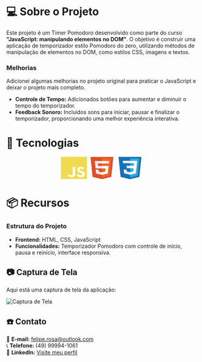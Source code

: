 # :computer: Sobre o Projeto

Este projeto é um Timer Pomodoro desenvolvido como parte do curso **"JavaScript: manipulando elementos no DOM"**. O objetivo é construir uma aplicação de temporizador estilo Pomodoro do zero, utilizando métodos de manipulação de elementos no DOM, como estilos CSS, imagens e textos.

### Melhorias

Adicionei algumas melhorias no projeto original para praticar o JavaScript e deixar o projeto mais completo.

- **Controle de Tempo:** Adicionados botões para aumentar e diminuir o tempo do temporizador.
- **Feedback Sonoro:** Incluídos sons para iniciar, pausar e finalizar o temporizador, proporcionando uma melhor experiência interativa.

# :rocket: Tecnologias

<p align="center">
  <img alt="Felipe-Js" height="60" width="70" src="https://raw.githubusercontent.com/devicons/devicon/master/icons/javascript/javascript-plain.svg">
  <img alt="Felipe-HTML" height="60" width="70" src="https://raw.githubusercontent.com/devicons/devicon/master/icons/html5/html5-original.svg">
  <img alt="Felipe-CSS" height="60" width="70" src="https://raw.githubusercontent.com/devicons/devicon/master/icons/css3/css3-original.svg">
</p>

# :package: Recursos

### Estrutura do Projeto

- **Frontend:** HTML, CSS, JavaScript
- **Funcionalidades:** Temporizador Pomodoro com controle de início, pausa e reinício, interface responsiva.

## :camera: Captura de Tela

Aqui está uma captura de tela da aplicação:

![Captura de Tela](https://i.imgur.com/ogubvpn.png)


## ☎️ Contato

📧 **E-mail:** [felipe.rosa@outlook.com](mailto:felipe.rosa@outlook.com)  
📞 **Telefone:** (49) 99994-1061  
🔗 **LinkedIn:** [Visite meu perfil](https://www.linkedin.com/in/ifeliperosa/)  


